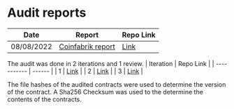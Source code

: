 # Audit reports

| Date | Report | Repo Link |
| ----------- | ------ | --------- |
| 08/08/2022 | [Coinfabrik report](https://github.com/Trust-Machines/zest-contracts/blob/main/docs/2022-08%20Zest%20Full%20Audit.pdf) | [Link](https://github.com/Trust-Machines/zestAudit/tree/5ad4a24192e2976aa8c590c793a8ca15bf574777)


The audit was done in 2 iterations and 1 review.
| Iteration | Repo Link |
| ----------- | ------ |
| 1 | [Link](https://github.com/Trust-Machines/zest-contracts/tree/b8158372ec05069ceccbb939f48f3ac2bf31e8de) |
| 2 | [Link](https://github.com/Trust-Machines/zest-contracts/tree/4e3829dcaffcbe4214c3a96fae1c5aa975d187cd) |
| 3 | [Link](https://github.com/Trust-Machines/zest-contracts/tree/2ad356b2f17811f7f178a5363652d35a0041e621) |

The file hashes of the audited contracts were used to determine the version of the contract. A Sha256 Checksum was used to the determine the contents of the contracts.